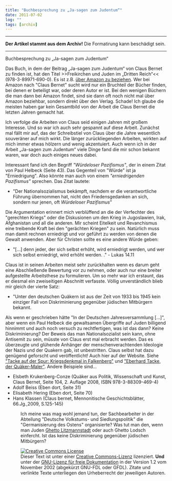 ```yaml
---
title: "Buchbesprechung zu „Ja-sagen zum Judentum“"
date: 2011-07-02
log: ""
tags: [archiv]
---
```

<hr><b>Der Artikel stammt aus dem Archiv!</b> Die Formatirung kann beschädigt sein.<hr>
Buchbesprechung zu „Ja-sagen zum Judentum“

Das Buch, in dem der Beitrag „Ja-sagen zum Judentum“ von Claus Bernet zu finden ist, hat den Titel >>Freikirchen und Juden im „Dritten Reich“<< (978-3-89971-690-0). Es ist z.B. <a href="http://www.amazon.de/Freikirchen-Juden-%C2%BBDritten-Reich%C2%AB-Instrumentalisierte/dp/3899716906/ref=sr_1_fkmr0_1?ie=UTF8&qid=1309615320&sr=8-1-fkmr0">über Amazon zu beziehen</a>. Wer bei Amazon nach "Claus Bernet" sucht wird nur ein Bruchteil der Bücher finden, bei denen er beteiligt war, oder deren Autor er ist. Bei den wenigen Büchern die man dann bei Amazon findet, sind sie dann oft noch nicht mal über Amazon beziehbar, sondern direkt über den Verlag. Schade! Ich glaube die meisten haben gar kein Gesamtbild von der Arbeit die Claus Bernet die letzten Jahren gemacht hat. 

Ich verfolge die Arbeiten von Claus seid einigen Jahren mit großem Interesse. Und so war ich auch sehr gespannt auf diese Arbeit. Zunächst mal fällt mir auf, das der Schreibstiel von Claus über die Jahre wesentlich souveräner auf mich wirkt. Die länger zurückliegenden Arbeiten, wirkten auf mich immer etwas hölzern und wenig akzentuiert. Auch wenn ich in der Arbeit „Ja-sagen zum Judentum“ viele Dinge fand die mir schon bekannt waren, war doch auch einiges neues dabei.

Interessant fand ich den Begriff <i>"Würdeloser Pazifismus"</i>, der in einem Zitat von Paul Helbeck (Seite 43). Das Gegenteil von "Würde" ist ja "Erniedrigung". Also könnte man auch von einem <i>"erniedrigenden  Pazifismus"</i> sprechen. Das Zitat lautete:

<ul><li>"Der Nationalsozialismus bekämpft, nachdem er die verantwortliche Führung übernommen hat, nicht den Friedensgedanken an sich, sondern nur jenen, oft <i>Würdeloser Pazifismus</i>"</li></ul>

Die Argumentation erinnert mich verblüffend an die der Verfechter des "gerechten Kriegs" oder die Diskusionen um den Krieg in Jugoslawien, Irak, Afghanistan und all die anderen. Mir scheint Eitelkeit und Revanchismus eine treibende Kraft bei den "gerächten Kriegen" zu sein. Natürlich muss man damit rechnen erniedrigt und vor geführt zu werden von denen die Gewalt anwenden. Aber für Christen sollte es eine andere Würde geben:

<ul><li>"[...] denn jeder, der sich selbst erhöht, wird erniedrigt werden, und wer sich selbst erniedrigt, wird erhöht werden. ." - Lukas 14.11</li></ul>

Claus ist in seinen Arbeiten meist sehr zurückhalten wenn es darum geht eine Abschließende Bewertung vor zu nehmen, oder auch nur eine breiter aufgestellte Arbeitsthese zu formulieren. Um so mehr war ich erstaunt, das er diesmal ein zweiseitigen Abschnitt verfasste. Völlig unverständlich blieb mir gleich der vierte Satz:
<ul><li>"Unter den deutschen Quäkern ist aus der Zeit von 1933 bis 1945 kein einziger Fall von Diskriminierung gegenüber jüdischen Mitbürgern bekannt.</li></ul>
Als wenn er geschrieben hätte "In der Deutschen Jahresversammlung [...]", aber wenn ein Paul Helbeck die gewaltsamen Übergriffe auf Juden billigend hinnimmt und auch noch versuch zu rechtfertigen, was ist das dann? Keine Diskriminierung? Der Beweis das man Nationalsozialist sein kann, ohne Antisemit zu sein, müsste von Claus erst mal erbracht werden. Das es überzeugte und glühende Anhänger der menschenverachtenden Ideologie der Nazis und der Quakern gab, ist unbestritten. Claus selbst hat dazu genügend geforscht und veröffentlicht! Auch hier auf der Website. Siehe <a href="http://www.the-independent-friend.de/?q=node/668">"Tacke auf der Spur: Kriegsdenkmal in Falkenberg"</a> und <a href="http://www.the-independent-friend.de/?q=node/656">"Eberhard Tacke, der Quäker-Maler"</a>. Andere Beispiele sind...
<ul>
<li>Elsbeth Krukenberg-Conze (Quäker aus Politik, Wissenschaft und Kunst, Claus Bernet, Seite 104, 2. Auflage 2008, ISBN 978-3-88309-469-4)</li>
<li>Adolf Beiss (Eben dort, Seite 31)</li>
<li>Elisabeth Hering (Eben dort, Seite 70)</li>
<li>Hans Klassen (Claus bernet, Mennonitische Geschichtsblätter, 66.Jg.,2009, S.125-145)</li>
<ul>
Ich meine was mag wohl jemand tun, der Sachbearbeiter in der Abteilung "Deutsche Volkstums- und Siedlungspolitik" die  "Germanisierung des Ostens" organisierte? Was tut man den, wenn man Juden <a href="http://de.wikipedia.org/wiki/Ghetto_Litzmannstadt">Ghetto Litzmannstadt</a> oder auch Ghetto Lodsch einfercht. Ist das keine Diskriminierung gegenüber jüdischen Mitbürgern?



<a href="http://creativecommons.org/licenses/by-sa/3.0/de/" rel="license"><img src="http://i.creativecommons.org/l/by-sa/3.0/de/88x31.png" style="border-width: 0pt;" alt="Creative Commons License" /></a><br />
Dieser <span rel="dc:type" href="http://purl.org/dc/dcmitype/Text" xmlns:dc="http://purl.org/dc/elements/1.1/">Text</span> ist unter einer <a href="http://creativecommons.org/licenses/by-sa/3.0/de/" rel="license">Creative Commons-Lizenz</a> lizenziert. <b>Und</b> unter der <a href="http://de.wikipedia.org/wiki/GFDL">GNU-Lizenz f&uuml;r freie Dokumentation</a> in der Version 1.2 vom November 2002 (abgek&uuml;rzt GNU-FDL oder GFDL). Zitate und verlinkte Texte unterliegen den Urheberrecht der jeweiligen Autoren.


